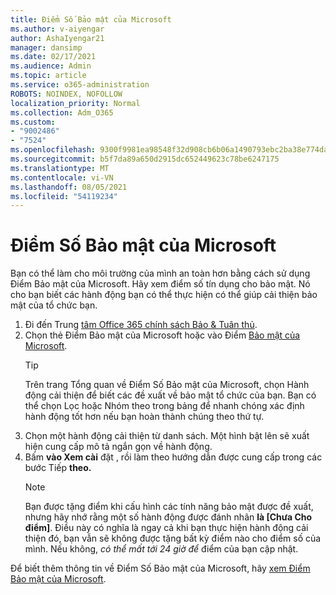 ```yaml
---
title: Điểm Số Bảo mật của Microsoft
ms.author: v-aiyengar
author: AshaIyengar21
manager: dansimp
ms.date: 02/17/2021
ms.audience: Admin
ms.topic: article
ms.service: o365-administration
ROBOTS: NOINDEX, NOFOLLOW
localization_priority: Normal
ms.collection: Adm_O365
ms.custom:
- "9002486"
- "7524"
ms.openlocfilehash: 9300f9981ea98548f32d908cb6b06a1490793ebc2ba38e774dac45f5e341a869
ms.sourcegitcommit: b5f7da89a650d2915dc652449623c78be6247175
ms.translationtype: MT
ms.contentlocale: vi-VN
ms.lasthandoff: 08/05/2021
ms.locfileid: "54119234"
---
```

# <a name="microsoft-secure-score"></a>Điểm Số Bảo mật của Microsoft

Bạn có thể làm cho môi trường của mình an toàn hơn bằng cách sử dụng Điểm Bảo mật của Microsoft. Hãy xem điểm số tín dụng cho bảo mật. Nó cho bạn biết các hành động bạn có thể thực hiện có thể giúp cải thiện bảo mật của tổ chức bạn.

1. Đi đến Trung [tâm Office 365 chính sách Bảo & Tuân thủ](https://go.microsoft.com/fwlink/p/?linkid=2077143).
1. Chọn thẻ Điểm Bảo mật của Microsoft hoặc vào Điểm [Bảo mật của Microsoft](https://go.microsoft.com/fwlink/?linkid=2099589).
    > [!TIP]
    >  Trên trang Tổng quan về Điểm Số Bảo mật của Microsoft, chọn Hành động cải thiện để biết các đề xuất về bảo mật tổ chức của bạn. Bạn có thể chọn Lọc hoặc Nhóm theo trong bảng để nhanh chóng xác định hành động tốt hơn nếu bạn hoàn thành chúng theo thứ tự.
1. Chọn một hành động cải thiện từ danh sách. Một hình bật lên sẽ xuất hiện cung cấp mô tả ngắn gọn về hành động.
1. Bấm **vào Xem cài** đặt , rồi làm theo hướng dẫn được cung cấp trong các bước Tiếp **theo.**
    > [!NOTE]
    > Bạn được tặng điểm khi cấu hình các tính năng bảo mật được đề xuất, nhưng hãy nhớ rằng một số hành động được đánh nhãn **là [Chưa Cho điểm]**. Điều này có nghĩa là ngay cả khi bạn thực hiện hành động cải thiện đó, bạn vẫn sẽ không được tặng bất kỳ điểm nào cho điểm số của mình. Nếu không, *có thể mất tới 24 giờ để* điểm của bạn cập nhật.

Để biết thêm thông tin về Điểm Số Bảo mật của Microsoft, hãy [xem Điểm Bảo mật của Microsoft](https://go.microsoft.com/fwlink/?linkid=2103077).